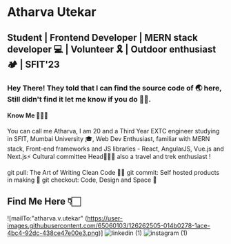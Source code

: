 # Atharva Utekar
## Student | Frontend Developer | MERN stack developer 💻 | Volunteer 🎗️ | Outdoor enthusiast 🏕️ | SFIT'23

### Hey There! They told that I can find the source code of 🌏 here, Still didn't find it let me know if you do 🙏🏻.

#### Know Me 🙋🏻‍♂️
You can call me Atharva, I am 20 and a Third Year EXTC engineer studying in SFIT, Mumbai University 🎓,
Web Dev Enthusiast, familiar with MERN stack, Front-end frameworks and JS libraries - React, AngularJS, Vue.js and Next.js⚡
Cultural committee Head🤹🏻‍♂️ also a travel and trek enthusiast !


git pull: The Art of Writing Clean Code 👌🏻
git commit: Self hosted products in making 🤩
git checkout: Code, Design and Space 🚀

## Find Me Here 👇🏻


![mailTo:"atharva.v.utekar" (https://user-images.githubusercontent.com/65060103/126262505-014b0278-1ace-4bc4-92dc-438ce47e00e3.png)] ![linkedin (1)](https://user-images.githubusercontent.com/65060103/126262769-03da501e-12a1-4ece-8745-497c7d2e203e.png) ![instagram (1)](https://user-images.githubusercontent.com/65060103/126262775-fe918a4f-007a-4df2-83e9-a1a0ea4fc7a7.png)









<!--
Here are some ideas to get you started:

- 🔭 I’m currently working on ...
- 🌱 I’m currently learning ...
- 👯 I’m looking to collaborate on ...
- 🤔 I’m looking for help with ...
- 💬 Ask me about ...
- 📫 How to reach me: ...
- 😄 Pronouns: ...
- ⚡ Fun fact: ...
-->
